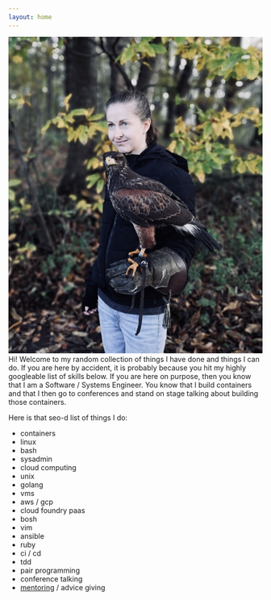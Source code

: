 ```yaml
---
layout: home
---
```

<div class="home-div-right"><img class="avatar" src="/assets/images/me.jpg" title="totally baller headshot"></div>
Hi! Welcome to my random collection of things I have done and things I can do. If you are here by accident, it is probably because you hit my
highly googleable list of skills below. If you are here on purpose, then you know
that I am a Software / Systems Engineer. You know that I build
containers and that I then go to conferences and stand on stage talking about building those containers.

Here is that seo-d list of things I do:
- containers
- linux
- bash
- sysadmin
- cloud computing
- unix
- golang
- vms
- aws / gcp
- cloud foundry paas
- bosh
- vim
- ansible
- ruby
- ci / cd
- tdd
- pair programming
- conference talking
- [mentoring](/resources) / advice giving

